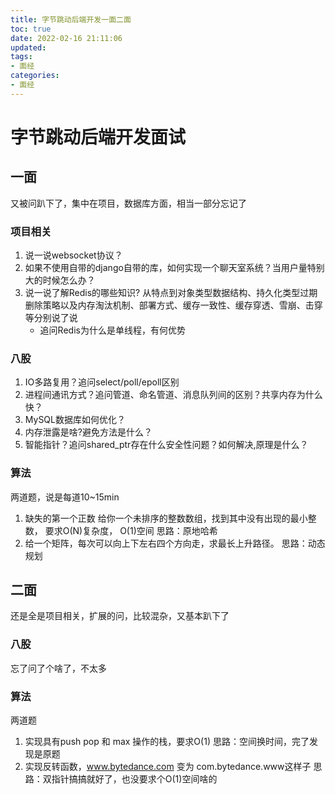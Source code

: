 ```yaml
---
title: 字节跳动后端开发一面二面
toc: true
date: 2022-02-16 21:11:06
updated:
tags:
- 面经
categories:
- 面经
---
```


# 字节跳动后端开发面试

## 一面

又被问趴下了，集中在项目，数据库方面，相当一部分忘记了

### 项目相关
1. 说一说websocket协议？
2. 如果不使用自带的django自带的库，如何实现一个聊天室系统？当用户量特别大的时候怎么办？
3. 说一说了解Redis的哪些知识? 
   从特点到对象类型数据结构、持久化类型过期删除策略以及内存淘汰机制、部署方式、缓存一致性、缓存穿透、雪崩、击穿等分别说了说
   - 追问Redis为什么是单线程，有何优势

### 八股
1. IO多路复用？追问select/poll/epoll区别
2. 进程间通讯方式？追问管道、命名管道、消息队列间的区别？共享内存为什么快？
3. MySQL数据库如何优化？
4. 内存泄露是啥?避免方法是什么？
5. 智能指针？追问shared_ptr存在什么安全性问题？如何解决,原理是什么？

### 算法

两道题，说是每道10~15min

1. 缺失的第一个正数
   给你一个未排序的整数数组，找到其中没有出现的最小整数， 要求O(N)复杂度， O(1)空间
   思路：原地哈希
2. 给一个矩阵，每次可以向上下左右四个方向走，求最长上升路径。
   思路：动态规划

## 二面

还是全是项目相关，扩展的问，比较混杂，又基本趴下了

### 八股
忘了问了个啥了，不太多

### 算法

两道题
1. 实现具有push pop 和 max 操作的栈，要求O(1)
   思路：空间换时间，完了发现是原题
2. 实现反转函数，www.bytedance.com 变为 com.bytedance.www这样子
   思路：双指针搞搞就好了，也没要求个O(1)空间啥的
<!--more-->

